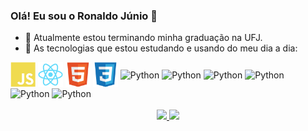 ### Olá! Eu sou o Ronaldo Júnio 👋
    
- 🔭 Atualmente estou terminando minha graduação na UFJ. 
- 🌱 As tecnologias que estou estudando e usando do meu dia a dia:
<div style="display: inline_block">
  <img align="center" alt="Js" height="40" width="40" src="https://raw.githubusercontent.com/devicons/devicon/master/icons/javascript/javascript-plain.svg">
  <img align="center" alt="React-Native" height="40" width="40" src="https://raw.githubusercontent.com/devicons/devicon/master/icons/react/react-original.svg">
  <img align="center" alt="HTML" height="40" width="40" src="https://raw.githubusercontent.com/devicons/devicon/master/icons/html5/html5-original.svg">
  <img align="center" alt="CSS" height="40" width="40" src="https://raw.githubusercontent.com/devicons/devicon/master/icons/css3/css3-original.svg">
  <img align="center" alt="Python" height="40" width="40" src="https://cdn.jsdelivr.net/gh/devicons/devicon/icons/nodejs/nodejs-original.svg"/>
  <img align="center" alt="Python" height="40" width="40" src="https://cdn.jsdelivr.net/gh/devicons/devicon/icons/mysql/mysql-original-wordmark.svg"/>
  <img align="center" alt="Python" height="40" width="40" src="https://cdn.jsdelivr.net/gh/devicons/devicon/icons/postgresql/postgresql-original-wordmark.svg"/>
  <img align="center" alt="Python" height="40" width="40" src="https://cdn.jsdelivr.net/gh/devicons/devicon/icons/mongodb/mongodb-original-wordmark.svg" />
  <img align="center" alt="Python" height="40" width="40" src="https://cdn.jsdelivr.net/gh/devicons/devicon/icons/handlebars/handlebars-original-wordmark.svg" />
  <img align="center" alt="Python" height="40" width="40" src="https://cdn.jsdelivr.net/gh/devicons/devicon/icons/java/java-original.svg" />          
</div><br>
<div align="center">
  <a href="https://github.com/ronaldoleles">
  <img height="180em" src="https://github-readme-stats.vercel.app/api?username=ronaldoleles&show_icons=true&theme=white&include_all_commits=true&count_private=true"/>
  <img height="180em" src="https://github-readme-stats.vercel.app/api/top-langs/?username=ronaldoleles&layout=compact&langs_count=7&theme=white"/>
</div>
    
